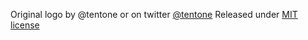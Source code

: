 Original logo by @tentone or on twitter [@tentone](https://twitter.com/tentonej)
Released under [MIT license](https://github.com/jeromeetienne/AR.js/issues/4#issuecomment-281746031)
